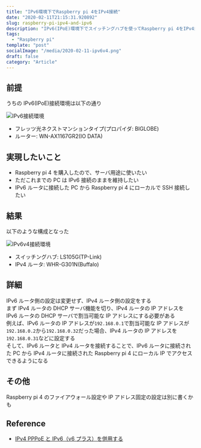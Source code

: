 ```yaml
---
title: "IPv6環境下でRaspberry pi 4をIPv4接続"
date: "2020-02-11T21:15:31.920892"
slug: raspberry-pi-ipv4-and-ipv6
description: "IPv6(IPoE)環境下でスイッチングハブを使ってRaspberry pi 4をIPv4接続し、外部からIPアドレスで接続できるようにする"
tags:
  - "Raspberry pi"
template: "post"
socialImage: "/media/2020-02-11-ipv6v4.png"
draft: false
category: "Article"
---
```


## 前提

うちの IPv6(IPoE)接続環境は以下の通り

![IPv6接続環境](/media/2020-02-11-ipv6.png)

- フレッツ光ネクストマンションタイプ(プロパイダ: BIGLOBE)
- ルーター: WN-AX1167GR2(IO DATA)

## 実現したいこと

- Raspberry pi 4 を購入したので、サーバ用途に使いたい
- ただこれまでの PC は IPv6 接続のままを維持したい
- IPv6 ルータに接続した PC から Raspberry pi 4 にローカルで SSH 接続したい

## 結果

以下のような構成となった

![IPv6v4接続環境](/media/2020-02-11-ipv6v4.png)

- スイッチングハブ: LS105G(TP-Link)
- IPv4 ルータ: WHR-G301N(Buffalo)

## 詳細

IPv6 ルータ側の設定は変更せず、IPv4 ルータ側の設定をする  
まず IPv4 ルータの DHCP サーバ機能を切り、IPv4 ルータの IP アドレスを IPv6 ルータの DHCP サーバで割当可能な IP アドレスにする必要がある  
例えば、IPv6 ルータの IP アドレスが`192.168.0.1`で割当可能な IP アドレスが`192.168.0.2`から`192.168.0.32`だった場合、IPv4 ルータの IP アドレスを`192.168.0.31`などに設定する  
そして、IPv6 ルータと IPv4 ルータを接続することで、IPv6 ルータに接続された PC から IPv4 ルータに接続された Raspberry pi 4 にローカル IP でアクセスできるようになる

## その他

Raspberry pi 4 のファイアウォール設定や IP アドレス固定の設定は別に書くかも

## Reference

- [IPv4 PPPoE と IPv6（v6 プラス）を併用する](https://oyamadenshi.com/ipv6-ipv4/)
